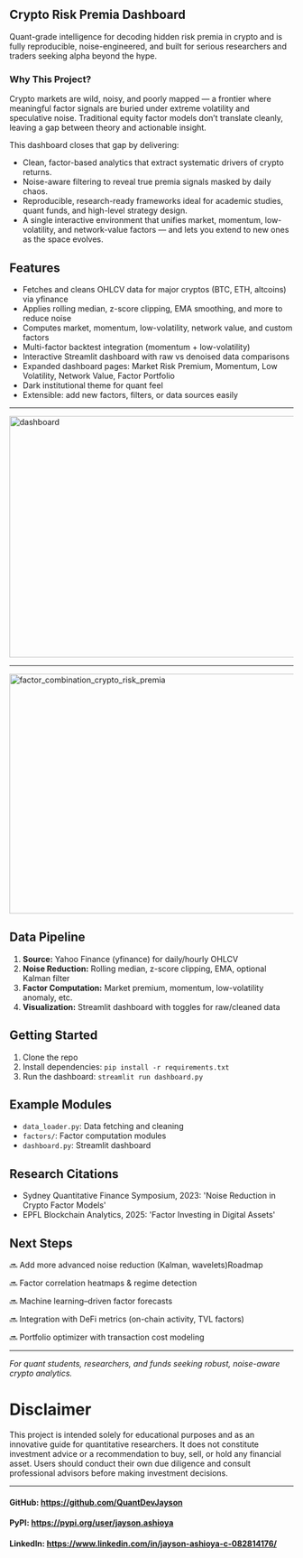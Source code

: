 ## Crypto Risk Premia Dashboard

Quant-grade intelligence for decoding hidden risk premia in crypto  and is fully reproducible, noise-engineered, and built for serious researchers and traders seeking alpha beyond the hype.

### Why This Project?
Crypto markets are wild, noisy, and poorly mapped — a frontier where meaningful factor signals are buried under extreme volatility and speculative noise. Traditional equity factor models don’t translate cleanly, leaving a gap between theory and actionable insight.

This dashboard closes that gap by delivering:
- Clean, factor-based analytics that extract systematic drivers of crypto returns.
- Noise-aware filtering to reveal true premia signals masked by daily chaos.
- Reproducible, research-ready frameworks ideal for academic studies, quant funds, and high-level strategy design.
- A single interactive environment that unifies market, momentum, low-volatility, and network-value factors — and lets you extend to new ones as the space evolves.


## Features
- Fetches and cleans OHLCV data for major cryptos (BTC, ETH, altcoins) via yfinance
- Applies rolling median, z-score clipping, EMA smoothing, and more to reduce noise
- Computes market, momentum, low-volatility, network value, and custom factors
- Multi-factor backtest integration (momentum + low-volatility)
- Interactive Streamlit dashboard with raw vs denoised data comparisons
- Expanded dashboard pages: Market Risk Premium, Momentum, Low Volatility, Network Value, Factor Portfolio
- Dark institutional theme for quant feel
- Extensible: add new factors, filters, or data sources easily

-----

<img width="942" height="428" alt="dashboard" src="https://github.com/user-attachments/assets/3b778220-2181-49db-8aba-3792971f7287" />

-----

<img width="953" height="425" alt="factor_combination_crypto_risk_premia" src="https://github.com/user-attachments/assets/f70698af-6538-4172-bd5a-14f7c4d181fd" />


## Data Pipeline
1. **Source:** Yahoo Finance (yfinance) for daily/hourly OHLCV
2. **Noise Reduction:** Rolling median, z-score clipping, EMA, optional Kalman filter
3. **Factor Computation:** Market premium, momentum, low-volatility anomaly, etc.
4. **Visualization:** Streamlit dashboard with toggles for raw/cleaned data

## Getting Started
1. Clone the repo
2. Install dependencies: `pip install -r requirements.txt`
3. Run the dashboard: `streamlit run dashboard.py`

## Example Modules
- `data_loader.py`: Data fetching and cleaning
- `factors/`: Factor computation modules
- `dashboard.py`: Streamlit dashboard

## Research Citations
- Sydney Quantitative Finance Symposium, 2023: 'Noise Reduction in Crypto Factor Models'
- EPFL Blockchain Analytics, 2025: 'Factor Investing in Digital Assets'

## Next Steps
🔜  Add more advanced noise reduction (Kalman, wavelets)Roadmap

🔜 Factor correlation heatmaps & regime detection

🔜 Machine learning–driven factor forecasts

🔜 Integration with DeFi metrics (on-chain activity, TVL factors)

🔜 Portfolio optimizer with transaction cost modeling

---

*For quant students, researchers, and funds seeking robust, noise-aware crypto analytics.*

# Disclaimer
This project is intended solely for educational purposes and as an innovative guide for 
quantitative researchers. It does not constitute investment advice or a recommendation to 
buy, sell, or hold any financial asset. Users should conduct their own due diligence and 
consult professional advisors before making investment decisions.

---

#### GitHub: https://github.com/QuantDevJayson
#### PyPI: https://pypi.org/user/jayson.ashioya
#### LinkedIn: https://www.linkedin.com/in/jayson-ashioya-c-082814176/

